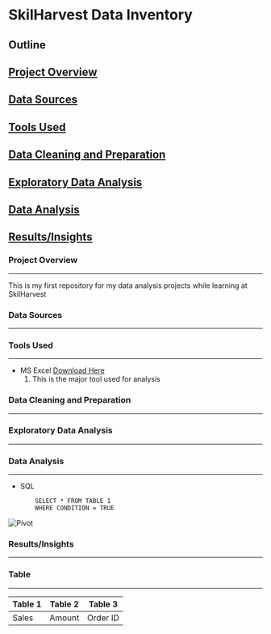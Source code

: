 # SkilHarvest Data Inventory

## Outline
## [Project Overview](#project-overview)
## [Data Sources](#data-sources)
## [Tools Used](#tools-used)
## [Data Cleaning and Preparation](#data-cleaning-and-preparation)
## [Exploratory Data Analysis](#exploratory-data-analysis)
## [Data Analysis](#data-analysis)
## [Results/Insights](#Results/Insights)


### Project Overview
---
This is my first repository for my data analysis projects while learning at SkilHarvest

### Data Sources
---

### Tools Used
---
- MS Excel [Download Here](https://www.microsoft.com)
    1. This is the major tool used for analysis
  
### Data Cleaning and Preparation
---

### Exploratory Data Analysis
---

### Data Analysis
---
- SQL
  ```
      SELECT * FROM TABLE 1
      WHERE CONDITION = TRUE
  ```
![Pivot](https://github.com/user-attachments/assets/cb7e0841-665b-4f83-9338-3b1e8a41b011)

### Results/Insights
---

### Table
---
|Table 1|Table 2|Table 3|
|-------|-------|-------|
|Sales|Amount|Order ID|
